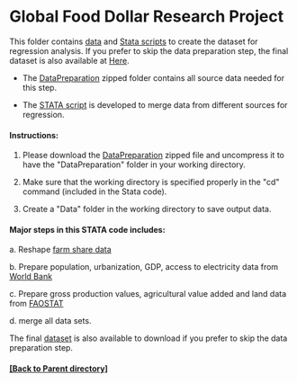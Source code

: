 # Global Food Dollar Research Project 

This folder contains [data](https://github.com/FEDSCornell/GlobalFoodDollar/raw/master/Analysis/DataPreparation/DataPreparation.zip) and [Stata scripts](DataPreparation.do) to create the dataset for regression analysis. If you prefer to skip the data preparation step, the final dataset is also available at [Here](https://github.com/FEDSCornell/GlobalFoodDollar/raw/master/Analysis/RegressionAnalysis/Data.zip).

- The [DataPreparation](https://github.com/FEDSCornell/GlobalFoodDollar/raw/master/Analysis/DataPreparation/DataPreparation.zip) zipped folder contains all source data needed for this step.

- The [STATA script](DataPreparation.do) is developed to merge data from different sources for regression. 

#### Instructions:

 1. Please download the [DataPreparation](https://github.com/FEDSCornell/GlobalFoodDollar/raw/master/Analysis/DataPreparation/DataPreparation.zip) zipped file and uncompress it to have the "DataPreparation" folder in your working directory.
 
 2. Make sure that the working directory is specified properly in the "cd" command (included in the Stata code).
 
 3. Create a "Data" folder in the working directory to save output data. 

#### Major steps in this STATA code includes:

  a. Reshape [farm share data](ComputeFoodDollar)	

  b. Prepare population, urbanization, GDP, access to electricity data from [World Bank](https://data.worldbank.org/)

  c. Prepare gross production values, agricultural value added and land data from [FAOSTAT](http://www.fao.org/faostat/en/)

  d. merge all data sets.
	
The final [dataset](https://github.com/FEDSCornell/GlobalFoodDollar/raw/master/Analysis/RegressionAnalysis/Data.zip) is also available to download if you prefer to skip the data preparation step. 




	
#### [[Back to Parent directory]](https://fedscornell.github.io/GlobalFoodDollar/)
